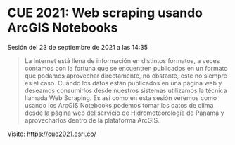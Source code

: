 # CUE 2021: Web scraping usando ArcGIS Notebooks

Sesión del 23 de septiembre de 2021 a las 14:35

> La Internet está llena de información en distintos formatos, a veces contamos con la fortuna que se encuentren publicados
> en un formato que podamos aprovechar directamente, no obstante, este no siempre es el caso. Cuando los datos están
> publicados en una página web y deseamos consumirlos desde nuestros sistemas utilizamos la técnica llamada Web Scraping.
> Es así como en esta sesión veremos como usando los ArcGIS Notebooks podemos tomar los datos de clima desde la página web
> del servicio de Hidrometeorología de Panamá y aprovecharlos dentro de la plataforma ArcGIS.

Visite: https://cue2021.esri.co/
